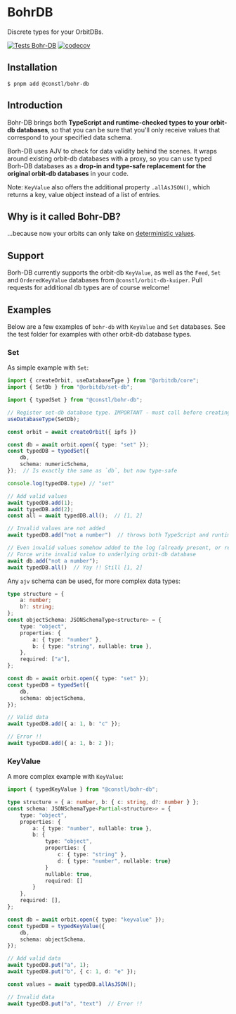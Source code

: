 # BohrDB
Discrete types for your OrbitDBs.

[![Tests Bohr-DB](https://github.com/reseau-constellation/bohr-db/actions/workflows/tests.yml/badge.svg?branch=main)](https://github.com/reseau-constellation/bohr-db/actions/workflows/tests.yml)
[![codecov](https://codecov.io/gh/reseau-constellation/bohr-db/graph/badge.svg?token=LjBS0gKh6n)](https://codecov.io/gh/reseau-constellation/bohr-db)

## Installation
```
$ pnpm add @constl/bohr-db
```
## Introduction
Bohr-DB brings both **TypeScript and runtime-checked types to your orbit-db databases**, so that you can be sure that you'll only receive values that correspond to your specified data schema.

Borh-DB uses AJV to check for data validity behind the scenes. It wraps around existing orbit-db databases with a proxy, so you can use typed Borh-DB databases as a **drop-in and type-safe replacement for the original orbit-db databases** in your code.

Note: `KeyValue` also offers the additional property `.allAsJSON()`, which returns a key, value object instead of a list of entries.

## Why is it called Bohr-DB?
...because now your orbits can only take on [deterministic values](https://en.wikipedia.org/wiki/Bohr_model). 

## Support
Borh-DB currently supports the orbit-db `KeyValue`, as well as the `Feed`, `Set` and `OrderedKeyValue` databases from `@constl/orbit-db-kuiper`. Pull requests for additional db types are of course welcome!

## Examples
Below are a few examples of `bohr-db` with `KeyValue` and `Set` databases. See the test folder for examples with other orbit-db database types.

### Set
As simple example with `Set`:
```ts
import { createOrbit, useDatabaseType } from "@orbitdb/core";
import { SetDb } from "@orbitdb/set-db";

import { typedSet } from "@constl/bohr-db";

// Register set-db database type. IMPORTANT - must call before creating orbit instance !
useDatabaseType(SetDb);

const orbit = await createOrbit({ ipfs })

const db = await orbit.open({ type: "set" });
const typedDB = typedSet({
    db,
    schema: numericSchema,
});  // Is exactly the same as `db`, but now type-safe

console.log(typedDB.type) // "set"

// Add valid values
await typedDB.add(1);
await typedDB.add(2);
const all = await typedDB.all();  // [1, 2]

// Invalid values are not added
await typedDB.add("not a number")  // throws both TypeScript and runtime errors !

// Even invalid values somehow added to the log (already present, or received from a peer) will not appear in the data
// Force write invalid value to underlying orbit-db database
await db.add("not a number");
await typedDB.all()  // Yay !! Still [1, 2]
```

Any `ajv` schema can be used, for more complex data types:
```ts
type structure = {
    a: number;
    b?: string;
};
const objectSchema: JSONSchemaType<structure> = {
    type: "object",
    properties: {
        a: { type: "number" },
        b: { type: "string", nullable: true },
    },
    required: ["a"],
};

const db = await orbit.open({ type: "set" });
const typedDB = typedSet({
    db,
    schema: objectSchema,
});  

// Valid data
await typedDB.add({ a: 1, b: "c" });

// Error !!
await typedDB.add({ a: 1, b: 2 });

```

### KeyValue
A more complex example with `KeyValue`:
```ts
import { typedKeyValue } from "@constl/bohr-db";

type structure = { a: number, b: { c: string, d?: number } };
const schema: JSONSchemaType<Partial<structure>> = {
    type: "object",
    properties: {
        a: { type: "number", nullable: true },
        b: { 
            type: "object",
            properties: {
                c: { type: "string" },
                d: { type: "number", nullable: true}
            }
            nullable: true,
            required: []
        }
    },
    required: [],
};

const db = await orbit.open({ type: "keyvalue" });
const typedDB = typedKeyValue({
    db,
    schema: objectSchema,
});  

// Add valid data
await typedDB.put("a", 1);
await typedDB.put("b", { c: 1, d: "e" });

const values = await typedDB.allAsJSON();

// Invalid data
await typedDB.put("a", "text")  // Error !!

```

